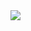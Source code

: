 <img src="https://img.shields.io/badge/gradle-02303A.svg?style=for-the-badge&logo=Gradle&logoColor=white">
